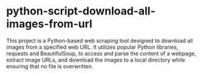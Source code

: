 # python-script-download-all-images-from-url
This project is a Python-based web scraping tool designed to download all images from a specified web URL. It utilizes popular Python libraries, requests and BeautifulSoup, to access and parse the content of a webpage, extract image URLs, and download the images to a local directory while ensuring that no file is overwritten.
